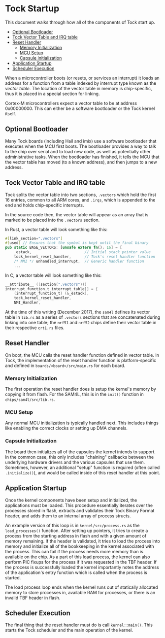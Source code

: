 Tock Startup
============

This document walks through how all of the components of Tock start up.

<!-- npm i -g markdown-toc; markdown-toc -i Memory_Layout.md -->

<!-- toc -->

- [Optional Bootloader](#optional-bootloader)
- [Tock Vector Table and IRQ table](#tock-vector-table-and-irq-table)
- [Reset Handler](#reset-handler)
  * [Memory Initialization](#memory-initialization)
  * [MCU Setup](#mcu-setup)
  * [Capsule Initialization](#capsule-initialization)
- [Application Startup](#application-startup)
- [Scheduler Execution](#scheduler-execution)

<!-- tocstop -->

When a microcontroller boots (or resets, or services an interrupt) it loads an
address for a function from a table indexed by interrupt type known as the
_vector table_. The location of the vector table in memory is chip-specific,
thus it is placed in a special section for linking.

Cortex-M microcontrollers expect a vector table to be at address 0x00000000.
This can either be a software bootloader or the Tock kernel itself.

## Optional Bootloader

Many Tock boards (including Hail and imix) use a software bootloader that
executes when the MCU first boots. The bootloader provides a way to talk to the
chip over serial and to load new code, as well as potentially other
administrative tasks. When the bootloader has finished, it tells the MCU that
the vector table has moved (to a known address), and then jumps to a new
address.

## Tock Vector Table and IRQ table

Tock splits the vector table into two sections, `.vectors` which hold the first
16 entries, common to all ARM cores, and `.irqs`, which is appended to the end
and holds chip-specific interrupts.

In the source code then, the vector table will appear as an array that is
marked to be placed into the `.vectors` section.

In Rust, a vector table will look something like this:
```rust
#[link_section=".vectors"]
#[used] // Ensures that the symbol is kept until the final binary
pub static BASE_VECTORS: [unsafe extern fn(); 16] = [
    _estack,                        // Initial stack pointer value
    tock_kernel_reset_handler,      // Tock's reset handler function
    /* NMI */ unhandled_interrupt,  // Generic handler function
    ...
```

In C, a vector table will look something like this:

```c
__attribute__ ((section(".vectors")))
interrupt_function_t interrupt_table[] = {
	(interrupt_function_t) (&_estack),
	tock_kernel_reset_handler,
	NMI_Handler,
```

At the time of this writing (December 2017), the `sam4l` defines its vector
table in `lib.rs` as a series of `.vectors` sections that are concatenated
during linking into one table; the `nrf51` and `nrf52` chips define their vector
table in their respective `crt1.rs` files.

## Reset Handler

On boot, the MCU calls the reset handler function defined in vector table. In
Tock, the implementation of the reset handler function is platform-specific and
defined in `boards/<board>/src/main.rs` for each board.

### Memory Initialization

The first operation the reset handler does is setup the kernel's memory by
copying it from flash. For the SAM4L, this is in the `init()` function in
`chips/sam4l/src/lib.rs`.

### MCU Setup

Any normal MCU initialization is typically handled next. This includes things
like enabling the correct clocks or setting up DMA channels.

### Capsule Initialization

The board then initializes all of the capsules the kernel intends to support. In
the common case, this only includes "chaining" callbacks between the underlying
hardware drivers and the various capsules that use them. Sometimes, however, an
additional "setup" function is required (often called `.initialize()`), and
would be called inside of this reset handler at this point.

## Application Startup

Once the kernel components have been setup and initialized, the applications
must be loaded. This procedure essentially iterates over the processes stored in
flash, extracts and validates their Tock Binary Format header, and adds them to
an internal array of process structs.

An example version of this loop is in `kernel/src/process.rs` as the
`load_processes()` function. After setting up pointers, it tries to create a
process from the starting address in flash and with a given amount of memory
remaining. If the header is validated, it tries to load the process into memory
and initialize all of the bookkeeping in the kernel associated with the process.
This can fail if the process needs more memory than is available on the chip. As
a part of this load process, the kernel can also perform PIC fixups for the
process if it was requested in the TBF header. If the process is successfully
loaded the kernel importantly notes the address of the application's entry
function which is called when the process is started.

The load process loop ends when the kernel runs out of statically allocated
memory to store processes in, available RAM for processes, or there is an
invalid TBF header in flash.

## Scheduler Execution

The final thing that the reset handler must do is call `kernel::main()`. This
starts the Tock scheduler and the main operation of the kernel.
